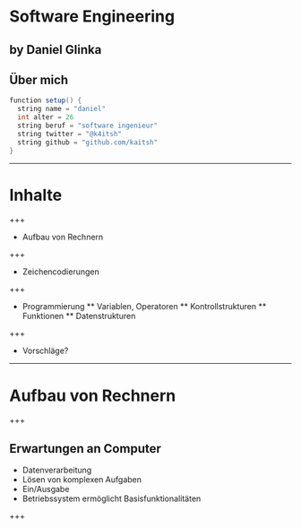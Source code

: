 # Software Engineering
by Daniel Glinka
---
## Über mich

```Java
function setup() {
  string name = "daniel"
  int alter = 26
  string beruf = "software ingenieur"
  string twitter = "@k4itsh"
  string github = "github.com/kaitsh"
}
```
---
# Inhalte

+++

* Aufbau von Rechnern

+++

* Zeichencodierungen

+++

* Programmierung
** Variablen, Operatoren
** Kontrollstrukturen
** Funktionen
** Datenstrukturen

+++

* Vorschläge?

---

# Aufbau von Rechnern

+++

## Erwartungen an Computer

* Datenverarbeitung
* Lösen von komplexen Aufgaben
* Ein/Ausgabe
* Betriebssystem ermöglicht Basisfunktionalitäten

+++

## 
